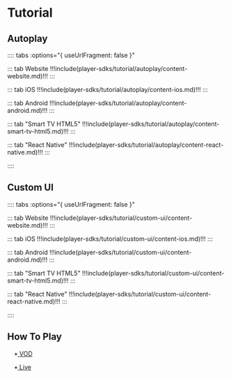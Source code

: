# Tutorial

<!-- ## Ads -->
  <!-- include(player-sdks/tutorial/ads.md) -->
  <!-- :::: tabs :options="{ useUrlFragment: false }"

  ::: tab Website
  !!!include(player-sdks/tutorial/ads/content-website.md)!!!
  :::

  ::: tab iOS
  !!!include(player-sdks/tutorial/ads/content-ios.md)!!!
  :::

  ::: tab Android
  !!!include(player-sdks/tutorial/ads/content-android.md)!!!
  :::

  ::: tab "Smart TV HTML5"
  !!!include(player-sdks/tutorial/ads/content-smart-tv-html5.md)!!!
  :::

  ::: tab "React Native"
  !!!include(player-sdks/tutorial/ads/content-react-native.md)!!!
  :::

  :::: -->

## Autoplay
  <!-- include(player-sdks/tutorial/autoplay.md) -->
  :::: tabs :options="{ useUrlFragment: false }"

  ::: tab Website
  !!!include(player-sdks/tutorial/autoplay/content-website.md)!!!
  :::

  ::: tab iOS
  !!!include(player-sdks/tutorial/autoplay/content-ios.md)!!!
  :::

  ::: tab Android
  !!!include(player-sdks/tutorial/autoplay/content-android.md)!!!
  :::

  ::: tab "Smart TV HTML5"
  !!!include(player-sdks/tutorial/autoplay/content-smart-tv-html5.md)!!!
  :::

  ::: tab "React Native"
  !!!include(player-sdks/tutorial/autoplay/content-react-native.md)!!!
  :::

  ::::

## Custom UI
  <!-- include(player-sdks/tutorial/custom-ui.md) -->
  :::: tabs :options="{ useUrlFragment: false }"

  ::: tab Website
  !!!include(player-sdks/tutorial/custom-ui/content-website.md)!!!
  :::

  ::: tab iOS
  !!!include(player-sdks/tutorial/custom-ui/content-ios.md)!!!
  :::

  ::: tab Android
  !!!include(player-sdks/tutorial/custom-ui/content-android.md)!!!
  :::

  ::: tab "Smart TV HTML5"
  !!!include(player-sdks/tutorial/custom-ui/content-smart-tv-html5.md)!!!
  :::

  ::: tab "React Native"
  !!!include(player-sdks/tutorial/custom-ui/content-react-native.md)!!!
  :::

  ::::

## How To Play
  <!-- include(player-sdks/tutorial/how-to-play/README.md) -->
  <style>
    .glyphicon {
      position: relative;
      top: -1px;
      display: inline-block;
      font-style: normal;
      font-weight: bold;
      line-height: 1;
      -webkit-font-smoothing: antialiased;
      -moz-osx-font-smoothing: grayscale;
    }
    .glyphicon-plus:before {
      content: "\002b";
    }
    .glyphicon-minus:before {
      content: "\2212";
    }
    [block="how-to-play-vod"],
    [block="how-to-play-live"] {
      display: none;
    }
  </style>

  <span block="nav-vod">&nbsp;&nbsp;&nbsp;&nbsp;<a href="javascript:;" onclick="if(this.querySelector('.glyphicon').classList.contains('glyphicon-plus')){this.querySelector('.glyphicon').classList.remove('glyphicon-plus');this.querySelector('.glyphicon').classList.add('glyphicon-minus');document.querySelector('[block=\'how-to-play-vod\']').style.display='block';document.querySelectorAll('pre.source')[0].style.display='block';}else{this.querySelector('.glyphicon').classList.remove('glyphicon-minus');this.querySelector('.glyphicon').classList.add('glyphicon-plus');document.querySelector('[block=\'how-to-play-vod\']').style.display='none';document.querySelectorAll('pre.source')[0].style.display='none';}return false;"><span class="glyphicon glyphicon-plus" style="font-size:12px"></span> VOD</a></span>

  <div block="how-to-play-vod">

  :::: tabs :options="{ useUrlFragment: false }"

  ::: tab Website
  !!!include(player-sdks/tutorial/how-to-play/content-vod-website.md)!!!
  :::

  ::: tab iOS
  !!!include(player-sdks/tutorial/how-to-play/content-vod-ios.md)!!!
  :::

  ::: tab Android
  !!!include(player-sdks/tutorial/how-to-play/content-vod-android.md)!!!
  :::

  ::: tab "Smart TV HTML5"
  !!!include(player-sdks/tutorial/how-to-play/content-vod-smart-tv-html5.md)!!!
  :::

  ::: tab "React Native"
  !!!include(player-sdks/tutorial/how-to-play/content-vod-react-native.md)!!!
  :::

  ::::

  </div>

  <span block="nav-live">&nbsp;&nbsp;&nbsp;&nbsp;<a href="javascript:;" onclick="if(this.querySelector('.glyphicon').classList.contains('glyphicon-plus')){this.querySelector('.glyphicon').classList.remove('glyphicon-plus');this.querySelector('.glyphicon').classList.add('glyphicon-minus');document.querySelector('[block=\'how-to-play-live\']').style.display='block';document.querySelectorAll('pre.source')[0].style.display='block';}else{this.querySelector('.glyphicon').classList.remove('glyphicon-minus');this.querySelector('.glyphicon').classList.add('glyphicon-plus');document.querySelector('[block=\'how-to-play-live\']').style.display='none';document.querySelectorAll('pre.source')[0].style.display='none';}return false;"><span class="glyphicon glyphicon-plus" style="font-size:12px"></span> Live</a></span>

  <div block="how-to-play-live">

  :::: tabs :options="{ useUrlFragment: false }"

  ::: tab Website
  !!!include(player-sdks/tutorial/how-to-play/content-live-website.md)!!!
  :::

  ::: tab iOS
  !!!include(player-sdks/tutorial/how-to-play/content-live-ios.md)!!!
  :::

  ::: tab Android
  !!!include(player-sdks/tutorial/how-to-play/content-live-android.md)!!!
  :::

  ::: tab "Smart TV HTML5"
  !!!include(player-sdks/tutorial/how-to-play/content-live-smart-tv-html5.md)!!!
  :::

  ::: tab "React Native"
  !!!include(player-sdks/tutorial/how-to-play/content-live-react-native.md)!!!
  :::

  ::::

  </div>